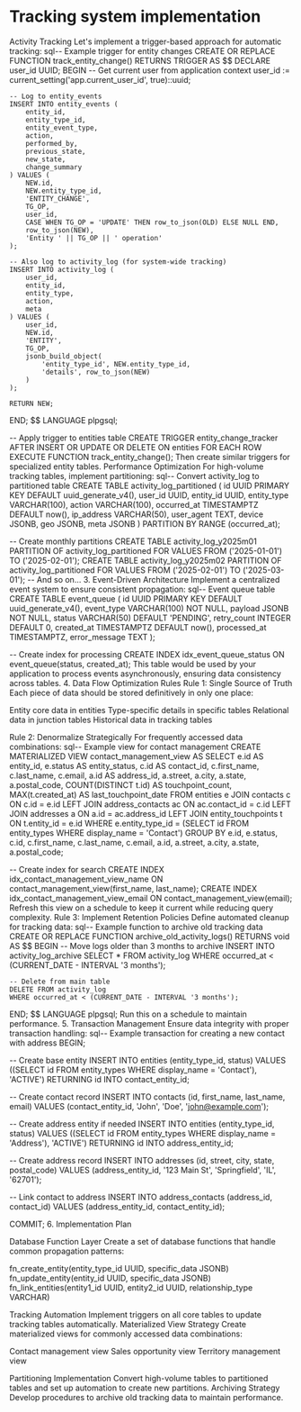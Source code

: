 # Tracking system implementation

Activity Tracking
Let's implement a trigger-based approach for automatic tracking:
sql-- Example trigger for entity changes
CREATE OR REPLACE FUNCTION track_entity_change()
RETURNS TRIGGER AS $$
DECLARE
    user_id UUID;
BEGIN
    -- Get current user from application context
    user_id := current_setting('app.current_user_id', true)::uuid;
    
    -- Log to entity_events
    INSERT INTO entity_events (
        entity_id, 
        entity_type_id,
        entity_event_type,
        action,
        performed_by,
        previous_state,
        new_state,
        change_summary
    ) VALUES (
        NEW.id,
        NEW.entity_type_id,
        'ENTITY_CHANGE',
        TG_OP,
        user_id,
        CASE WHEN TG_OP = 'UPDATE' THEN row_to_json(OLD) ELSE NULL END,
        row_to_json(NEW),
        'Entity ' || TG_OP || ' operation'
    );
    
    -- Also log to activity_log (for system-wide tracking)
    INSERT INTO activity_log (
        user_id,
        entity_id,
        entity_type,
        action,
        meta
    ) VALUES (
        user_id,
        NEW.id,
        'ENTITY',
        TG_OP,
        jsonb_build_object(
            'entity_type_id', NEW.entity_type_id,
            'details', row_to_json(NEW)
        )
    );
    
    RETURN NEW;
END;
$$ LANGUAGE plpgsql;

-- Apply trigger to entities table
CREATE TRIGGER entity_change_tracker
AFTER INSERT OR UPDATE OR DELETE ON entities
FOR EACH ROW EXECUTE FUNCTION track_entity_change();
Then create similar triggers for specialized entity tables.
Performance Optimization
For high-volume tracking tables, implement partitioning:
sql-- Convert activity_log to partitioned table
CREATE TABLE activity_log_partitioned (
    id UUID PRIMARY KEY DEFAULT uuid_generate_v4(),
    user_id UUID,
    entity_id UUID,
    entity_type VARCHAR(100),
    action VARCHAR(100),
    occurred_at TIMESTAMPTZ DEFAULT now(),
    ip_address VARCHAR(50),
    user_agent TEXT,
    device JSONB,
    geo JSONB,
    meta JSONB
) PARTITION BY RANGE (occurred_at);

-- Create monthly partitions
CREATE TABLE activity_log_y2025m01 PARTITION OF activity_log_partitioned
    FOR VALUES FROM ('2025-01-01') TO ('2025-02-01');
CREATE TABLE activity_log_y2025m02 PARTITION OF activity_log_partitioned
    FOR VALUES FROM ('2025-02-01') TO ('2025-03-01');
-- And so on...
3. Event-Driven Architecture
Implement a centralized event system to ensure consistent propagation:
sql-- Event queue table
CREATE TABLE event_queue (
    id UUID PRIMARY KEY DEFAULT uuid_generate_v4(),
    event_type VARCHAR(100) NOT NULL,
    payload JSONB NOT NULL,
    status VARCHAR(50) DEFAULT 'PENDING',
    retry_count INTEGER DEFAULT 0,
    created_at TIMESTAMPTZ DEFAULT now(),
    processed_at TIMESTAMPTZ,
    error_message TEXT
);

-- Create index for processing
CREATE INDEX idx_event_queue_status ON event_queue(status, created_at);
This table would be used by your application to process events asynchronously, ensuring data consistency across tables.
4. Data Flow Optimization Rules
Rule 1: Single Source of Truth
Each piece of data should be stored definitively in only one place:

Entity core data in entities
Type-specific details in specific tables
Relational data in junction tables
Historical data in tracking tables

Rule 2: Denormalize Strategically
For frequently accessed data combinations:
sql-- Example view for contact management
CREATE MATERIALIZED VIEW contact_management_view AS
SELECT 
    e.id AS entity_id, 
    e.status AS entity_status,
    c.id AS contact_id,
    c.first_name,
    c.last_name,
    c.email,
    a.id AS address_id,
    a.street,
    a.city,
    a.state,
    a.postal_code,
    COUNT(DISTINCT t.id) AS touchpoint_count,
    MAX(t.created_at) AS last_touchpoint_date
FROM entities e
JOIN contacts c ON c.id = e.id
LEFT JOIN address_contacts ac ON ac.contact_id = c.id
LEFT JOIN addresses a ON a.id = ac.address_id
LEFT JOIN entity_touchpoints t ON t.entity_id = e.id
WHERE e.entity_type_id = (SELECT id FROM entity_types WHERE display_name = 'Contact')
GROUP BY e.id, e.status, c.id, c.first_name, c.last_name, c.email, a.id, a.street, a.city, a.state, a.postal_code;

-- Create index for search
CREATE INDEX idx_contact_management_view_name ON contact_management_view(first_name, last_name);
CREATE INDEX idx_contact_management_view_email ON contact_management_view(email);
Refresh this view on a schedule to keep it current while reducing query complexity.
Rule 3: Implement Retention Policies
Define automated cleanup for tracking data:
sql-- Example function to archive old tracking data
CREATE OR REPLACE FUNCTION archive_old_activity_logs()
RETURNS void AS $$
BEGIN
    -- Move logs older than 3 months to archive
    INSERT INTO activity_log_archive
    SELECT * FROM activity_log
    WHERE occurred_at < (CURRENT_DATE - INTERVAL '3 months');
    
    -- Delete from main table
    DELETE FROM activity_log
    WHERE occurred_at < (CURRENT_DATE - INTERVAL '3 months');
END;
$$ LANGUAGE plpgsql;
Run this on a schedule to maintain performance.
5. Transaction Management
Ensure data integrity with proper transaction handling:
sql-- Example transaction for creating a new contact with address
BEGIN;

-- Create base entity
INSERT INTO entities (entity_type_id, status)
VALUES ((SELECT id FROM entity_types WHERE display_name = 'Contact'), 'ACTIVE')
RETURNING id INTO contact_entity_id;

-- Create contact record
INSERT INTO contacts (id, first_name, last_name, email)
VALUES (contact_entity_id, 'John', 'Doe', 'john@example.com');

-- Create address entity if needed
INSERT INTO entities (entity_type_id, status)
VALUES ((SELECT id FROM entity_types WHERE display_name = 'Address'), 'ACTIVE')
RETURNING id INTO address_entity_id;

-- Create address record
INSERT INTO addresses (id, street, city, state, postal_code)
VALUES (address_entity_id, '123 Main St', 'Springfield', 'IL', '62701');

-- Link contact to address
INSERT INTO address_contacts (address_id, contact_id)
VALUES (address_entity_id, contact_entity_id);

COMMIT;
6. Implementation Plan

Database Function Layer
Create a set of database functions that handle common propagation patterns:

fn_create_entity(entity_type_id UUID, specific_data JSONB)
fn_update_entity(entity_id UUID, specific_data JSONB)
fn_link_entities(entity1_id UUID, entity2_id UUID, relationship_type VARCHAR)


Tracking Automation
Implement triggers on all core tables to update tracking tables automatically.
Materialized View Strategy
Create materialized views for commonly accessed data combinations:

Contact management view
Sales opportunity view
Territory management view


Partitioning Implementation
Convert high-volume tables to partitioned tables and set up automation to create new partitions.
Archiving Strategy
Develop procedures to archive old tracking data to maintain performance.